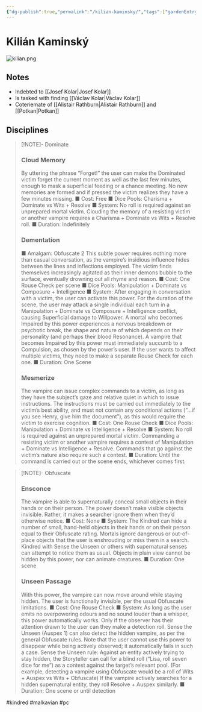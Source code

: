 ```yaml
---
{"dg-publish":true,"permalink":"/kilian-kaminsky/","tags":["gardenEntry"]}
---
```


# Kilián Kaminský

![kilian.png](/img/user/kilian.png)

## Notes

- Indebted to [[Josef Kolar\|Josef Kolar]]
- Is tasked with finding [[Václav Kolar\|Václav Kolar]]
- Coteriemate of [[Alistair Rathburn\|Alistair Rathburn]] and [[Potkan\|Potkan]]
## Disciplines

> [!NOTE]- Dominate
> ### Cloud Memory
> By uttering the phrase “Forget!” the user can make the Dominated victim forget the current moment as well as the last few minutes, enough to mask a superficial feeding or a chance meeting. No new memories are formed and if pressed the victim realizes they have a few minutes missing.
> ■ Cost: Free
> ■ Dice Pools: Charisma + Dominate vs Wits + Resolve
> ■ System: No roll is required against an unprepared mortal victim. Clouding the memory of a resisting victim or another vampire requires a Charisma + Dominate vs Wits + Resolve roll.
> ■ Duration: Indefinitely
>### Dementation
> ■ Amalgam: Obfuscate 2
> This subtle power requires nothing more than casual conversation, as the vampire’s insidious influence hides between the lines and inflections employed. The victim finds themselves increasingly agitated as their inner demons bubble to the surface, eventually drowning out all rhyme and reason.
> ■ Cost: One Rouse Check per scene
> ■ Dice Pools: Manipulation + Dominate vs Composure + Intelligence
> ■ System: After engaging in conversation with a victim, the user can activate this power. For the duration of the scene, the user may attack a single individual each turn in a Manipulation + Dominate vs Composure + Intelligence conflict, causing Superficial damage to Willpower. A mortal who becomes Impaired by this power experiences a nervous breakdown or psychotic break, the shape and nature of which depends on their personality (and perhaps their blood Resonance). A vampire that becomes Impaired by this power must immediately succumb to a Compulsion, as chosen by the power’s user. If the user wants to affect multiple victims, they need to make a separate Rouse Check for each one.
> ■ Duration: One Scene
>### Mesmerize
> The vampire can issue complex commands to a victim, as long as they have the subject’s gaze and relative quiet in which to issue instructions. The instructions must be carried out immediately to the victim’s best ability, and must not contain any conditional actions (“...if you see Henry, give him the document”), as this would require the victim to exercise cognition.
> ■ Cost: One Rouse Check
> ■ Dice Pools: Manipulation + Dominate vs Intelligence + Resolve
> ■ System: No roll is required against an unprepared mortal victim. Commanding a resisting victim or another vampire requires a contest of Manipulation + Dominate vs Intelligence + Resolve. Commands that go against the victim’s nature also require such a contest.
> ■ Duration: Until the command is carried out or the scene ends, whichever comes first.

> [!NOTE]- Obfuscate
>### Ensconce
> The vampire is able to supernaturally conceal small objects in their hands or on their person. The power doesn’t make visible objects invisible. Rather, it makes a searcher ignore them when they’d otherwise notice.
> ■ Cost: None
> ■ System: The Kindred can hide a number of small, hand-held objects in their hands or on their person equal to their Obfuscate rating. Mortals ignore dangerous or out-of-place objects that the user is enshrouding or miss them in a search. Kindred with Sense the Unseen or others with supernatural senses can attempt to notice them as usual. Objects in plain view cannot be hidden by this power, nor can animate creatures.
> ■ Duration: One scene
>### Unseen Passage
> With this power, the vampire can now move around while staying hidden. The user is functionally invisible, per the usual Obfuscate limitations.
> ■ Cost: One Rouse Check
> ■ System: As long as the user emits no overpowering odours and no sound louder than a whisper, this power automatically works. Only if the observer has their attention drawn to the user can they make a detection roll. Sense the Unseen (Auspex 1) can also detect the hidden vampire, as per the general Obfuscate rules. Note that the user cannot use this power to disappear while being actively observed; it automatically fails in such a case.
> Sense the Unseen rule: Against an entity actively trying to stay hidden, the Storyteller can call for a blind roll (“Lisa, roll seven dice for me”) as a contest against the target’s relevant pool. (For example, detecting a vampire using Obfuscate would be a roll of Wits + Auspex vs Wits + Obfuscate) If the vampire actively searches for a hidden supernatural entity, they roll Resolve + Auspex similarly.
> ■ Duration: One scene or until detection


#kindred #malkavian #pc